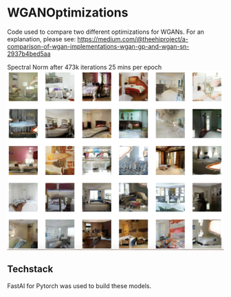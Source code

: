 # WGANOptimizations
Code used to compare two different optimizations for WGANs.
For an explanation, please see: https://medium.com/@theehiproject/a-comparison-of-wgan-implementations-wgan-gp-and-wgan-sn-2937b4bed5aa

Spectral Norm after 473k iterations
25 mins per epoch
![Spectral Norm Results](./spectralnormresults.png)

## Techstack
FastAI for Pytorch was used to build these models.
